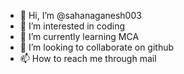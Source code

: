 - 👋 Hi, I’m @sahanaganesh003
- 👀 I’m interested in coding
- 🌱 I’m currently learning MCA
- 💞️ I’m looking to collaborate on github
- 📫 How to reach me through mail

<!---
sahanaganesh003/sahanaganesh003 is a ✨ special ✨ repository because its `README.md` (this file) appears on your GitHub profile.
You can click the Preview link to take a look at your changes.
--->
